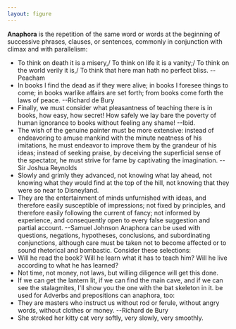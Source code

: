```yaml
---
layout: figure
---
```


**Anaphora** is the repetition of the same word or words at the beginning of successive phrases, clauses, or sentences, commonly in conjunction with climax and with parallelism:
 - To think on death it is a misery,/ To think on life it is a vanity;/ To think on the world verily it is,/ To think that here man hath no perfect bliss. --Peacham
 - In books I find the dead as if they were alive; in books I foresee things to come; in books warlike affairs are set forth; from books come forth the laws of peace. --Richard de Bury
 - Finally, we must consider what pleasantness of teaching there is in books, how easy, how secret! How safely we lay bare the poverty of human ignorance to books without feeling any shame! --Ibid.
 - The wish of the genuine painter must be more extensive: instead of endeavoring to amuse mankind with the minute neatness of his imitations, he must endeavor to improve them by the grandeur of his ideas; instead of seeking praise, by deceiving the superficial sense of the spectator, he must strive for fame by captivating the imagination. --Sir Joshua Reynolds
 - Slowly and grimly they advanced, not knowing what lay ahead, not knowing what they would find at the top of the hill, not knowing that they were so near to Disneyland.
 - They are the entertainment of minds unfurnished with ideas, and therefore easily susceptible of impressions; not fixed by principles, and therefore easily following the current of fancy; not informed by experience, and consequently open to every false suggestion and partial account. --Samuel Johnson
Anaphora can be used with questions, negations, hypotheses, conclusions, and subordinating conjunctions, although care must be taken not to become affected or to sound rhetorical and bombastic. Consider these selections:
 - Will he read the book? Will he learn what it has to teach him? Will he live according to what he has learned?
 - Not time, not money, not laws, but willing diligence will get this done.
 - If we can get the lantern lit, if we can find the main cave, and if we can see the stalagmites, I'll show you the one with the bat skeleton in it. be used for
Adverbs and prepositions can anaphora, too:
 - They are masters who instruct us without rod or ferule, without angry words, without clothes or money. --Richard de Bury
 - She stroked her kitty cat very softly, very slowly, very smoothly.